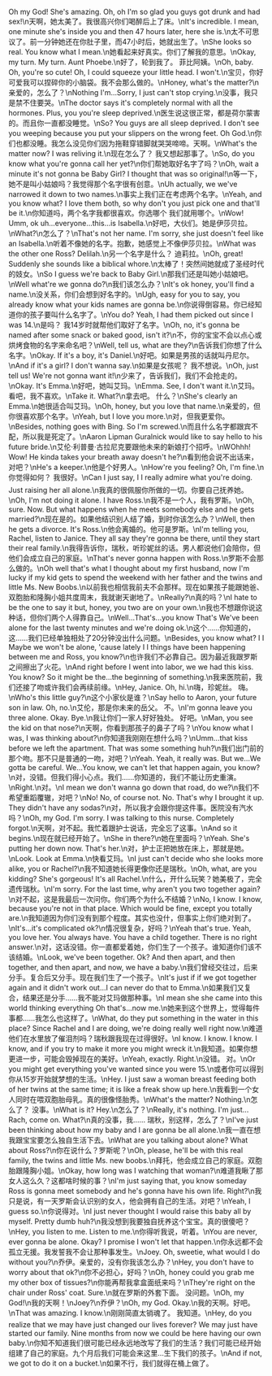 Oh my God! She's amazing. Oh, oh I'm so glad you guys got drunk and had sex!\n天啊，她太美了。我很高兴你们喝醉后上了床。\nIt's incredible. I mean, one minute she's inside you and then 47 hours later, here she is.\n太不可思议了。前一分钟她还在你肚子里，而47小时后，她就出生了。\nShe looks so real. You know what I mean.\n她看起来好真实。你们了解我的意思。\nOkay, my turn. My turn. Aunt Phoebe.\n好了，轮到我了。 菲比阿姨。\nOh, baby. Oh, you're so cute! Oh, I could squeeze your little head. I won't.\n宝贝，你好可爱我可以捏碎你的小脑袋。我不会那么做的。\nHoney, what's the matter?\n亲爱的，怎么了？\nNothing I'm...Sorry, I just can't stop crying.\n没事，我只是禁不住要哭。\nThe doctor says it's completely normal with all the hormones. Plus, you you're sleep deprived.\n医生说这很正常，都是荷尔蒙害的。而且你一直都没睡觉。\nSo? You guys are all sleep deprived. I don't see you weeping because you put your slippers on the wrong feet. Oh God.\n你们也都没睡。我怎么没见你们因为拖鞋穿错脚就哭哭啼啼。天啊。\nWhat's the matter now? I was reliving it.\n现在怎么了？ 我又想起那事了。\nSo, do you know what you're gonna call her yet?\n你们帮她取好名字了吗？\nOh, wait a minute it's not gonna be Baby Girl? I thought that was so original!\n等一下，她不是叫小姑娘吗？我觉得那个名字很有创意。\nUh actually, we we've narrowed it down to two names.\n事实上我们正在考虑两个名字。\nYeah, and you know what? I love them both, so why don't you just pick one and that'll be it.\n你知道吗，两个名字我都很喜欢。你选哪个 我们就用哪个。\nWow! Umm, ok uh...everyone...this...is Isabella.\n好吧，大伙们。她是伊莎贝拉。\nWhat?\n怎么了？\nThat's not her name. I'm sorry, she just doesn't feel like an Isabella.\n听着不像她的名字。抱歉，她感觉上不像伊莎贝拉。\nWhat was the other one Ross? Delilah.\n另一个名字是什么？ 迪莉拉。\nOh, great! Suddenly she sounds like a biblical whore.\n太棒了！突然间她就成了圣经时代的妓女。\nSo I guess we're back to Baby Girl.\n那我们还是叫她小姑娘吧。\nWell what're we gonna do?\n我们该怎么办？\nIt's ok honey, you'll find a name.\n没关系，你们会想到好名字的。\nUgh, easy for you to say, you already know what your kids names are gonna be.\n你说得倒容易。你已经知道你的孩子要叫什么名字了。\nYou do? Yeah, I had them picked out since I was 14.\n是吗？ 我14岁时就帮他们取好了名字。\nOh, no, it's gonna be named after some snack or baked good, isn't it?\n不，你的宝宝不会以点心或烘烤食物的名字来命名吧？\nWell, tell us, what are they?\n告诉我们你想了什么名字。\nOkay. If it's a boy, it's Daniel.\n好吧。如果是男孩的话就叫丹尼尔。\nAnd if it's a girl? I don't wanna say.\n如果是女孩呢？ 我不想说。\nOh, just tell us! We're not gonna want it!\n少来了，告诉我们，我们不会抢走的。\nOkay. It's Emma.\n好吧，她叫艾玛。\nEmma. See, I don't want it.\n艾玛。看吧，我不喜欢。\nTake it. What?\n拿去吧。 什么？\nShe's clearly an Emma.\n她很适合叫艾玛。\nOh, honey, but you love that name.\n亲爱的，但你很喜欢那个名字。\nYeah, but I love you more.\n对，但我更爱你。\nBesides, nothing goes with Bing. So I'm screwed.\n而且什么名字都跟宾不配，所以我是死定了。\nAaron Lipman Guralnick would like to say hello to his future bride.\n艾伦·利普曼·古拉尼克要跟他未来的新娘打个招呼。\nWOhhh! Wow! He kinda takes your breath away doesn't he?\n看到他会说不出话来，对吧？\nHe's a keeper.\n他是个好男人。\nHow're you feeling? Oh, I'm fine.\n你觉得如何？ 我很好。\nCan I just say, I I really admire what you're doing. Just raising her all alone.\n我真的很佩服你所做的一切。你要自己抚养她。\nOh, I'm not doing it alone. I have Ross.\n我不是一个人，我有罗斯。\nOh, sure. Now. But what happens when he meets somebody else and he gets married?\n现在是的。如果他结识别人结了婚，到时你该怎么办？\nWell, then he gets a divorce. It's Ross.\n他会离婚的。他可是罗斯。\nI'm telling you, Rachel, listen to Janice. They all say they're gonna be there, until they start their real family.\n我得告诉你，瑞秋，听珍妮丝的话。男人都说他们会陪你，但他们会成立自己的家庭。\nThat's never gonna happen with Ross.\n罗斯不会那么做的。\nOh well that's what I thought about my first husband, now I'm lucky if my kid gets to spend the weekend with her father and the twins and little Ms. New Boobs.\n以前我也相信我前夫不会那样。现在如果孩子能跟她爸、双胞胎和隆胸小姐共度周末，我就谢天谢地了。\nReally?\n真的吗？\nI hate to be the one to say it but, honey, you two are on your own.\n我也不想跟你说这种话，但你们两个人得靠自己。\nWell...That's...you know That's We've been alone for the last twenty minutes and we're doing ok.\n这个……你知道的，这……我们已经单独相处了20分钟没出什么问题。\nBesides, you know what? I I Maybe we won't be alone, 'cause lately I I things have been happening between me and Ross, you know?\n也许我们不必靠自己。因为最近我跟罗斯之间擦出了火花。\nAnd right before I went into labor, we we had this kiss. You know? So it might be the...the beginning of something.\n我来医院前，我们还接了吻或许我们会再续前缘。\nHey, Janice. Oh, hi.\n嗨，珍妮丝。 嗨。\nWho's this little guy?\n这个小家伙是谁？\nSay hello to Aaron, your future son in law. Oh, no.\n艾伦，那是你未来的岳父。 不。\nI'm gonna leave you three alone. Okay. Bye.\n我让你们一家人好好独处。 好吧。\nMan, you see the kid on that nose?\n天啊，你看到那孩子的鼻子了吗？\nYou know what I was, I was thinking about?\n你知道我刚刚在想什么吗？\nUmm...that kiss before we left the apartment. That was some something huh?\n我们出门前的那个吻。那不只是普通的一吻，对吧？\nYeah. Yeah, it really was. But we...We gotta be careful. We...You know, we can't let that happen again, you know?\n对，没错。但我们得小心点。我们……你知道的，我们不能让历史重演。\nRight.\n对。\nI mean we don't wanna go down that road, do we?\n我们不希望重蹈覆辙，对吧？\nNo! No, of course not. No. That's why I brought it up. They didn't have any sodas?\n对，所以我才会跟你提这件事。医院没有汽水吗？\nOh, my God. I'm sorry. I was talking to this nurse. Completely forgot.\n天啊，对不起。我忙着跟护士说话，完全忘了这事。\nAnd so it begins.\n现在就已经开始了。\nShe in there?\n她在里面吗？\nYeah. She's putting her down now. That's her.\n对，护士正把她放在床上，那就是她。\nLook. Look at Emma.\n快看艾玛。\nI just can't decide who she looks more alike, you or Rachel?\n我不知道她长得更像你还是瑞秋。\nOh, what, are you kidding? She's gorgeous! It's all Rachel.\n什么，开什么玩笑？她美极了，完全遗传瑞秋。\nI'm sorry. For the last time, why aren't you two together again?\n对不起，这是我最后一次问你。你们两个为什么不结婚？\nNo, I know. I know, because you're not in that place. Which would be fine, except you totally are.\n我知道因为你们没有到那个程度。其实也没什，但事实上你们绝对到了。\nIt's...it's complicated ok?\n情况很复杂，好吗？\nYeah that's true. Yeah, you love her. You always have. You have a child together. There is no right answer.\n对，这话没错。你一直都爱着她，你们生了一个孩子。谁知道你们该不该结婚。\nLook, we've been together. Ok? And then apart, and then together, and then apart, and now, we have a baby.\n我们曾经交往过，后来分手。复合后又分手。现在我们生了一个孩子。\nIt's just if if we got together again and it didn't work out...I can never do that to Emma.\n如果我们又复合，结果还是分手……我不能对艾玛做那种事。\nI mean she she came into this world thinking everything Oh that's...now me.\n她来到这个世界上，觉得每件事都……我怎么也这样了。\nWhat, do they put something in the water in this place? Since Rachel and I are doing, we're doing really well right now.\n难道他们在水里放了催泪剂吗？瑞秋跟我现在过得很好。\nI know. I know. I know. I know, and if you try to make it more you might wreck it.\n我知道。如果你想更进一步，可能会毁掉现在的美好。\nYeah, exactly. Right.\n没错。 对。\nOr you might get everything you've wanted since you were 15.\n或者你可以得到你从15岁开始就梦想的生活。\nHey. I just saw a woman breast feeding both of her twins at the same time; it is like a freak show up here.\n我看到一个女人同时在喂双胞胎母乳。真的很像怪胎秀。\nWhat's the matter? Nothing.\n怎么了？ 没事。\nWhat is it? Hey.\n怎么了？\nReally, it's nothing. I'm just... Rach, come on. What?\n真的没事，我…… 瑞秋，别这样，怎么了？\nI've just been thinking about how my baby and I are gonna be all alone.\n我一直在想我跟宝宝要怎么独自生活下去。\nWhat are you talking about alone? What about Ross?\n你在说什么？罗斯呢？\nOh, please, he'll be with this real family, the twins and little Ms. new boobs.\n拜托，他会成立自己的家庭。双胞胎跟隆胸小姐。\nOkay, how long was I watching that woman?\n难道我瞅了那女人这么久？这都啥时候的事？\nI'm just saying that, you know someday Ross is gonna meet somebody and he's gonna have his own life. Right?\n我只是说，有一天罗斯会认识别的女人，他会拥有自己的生活。对吧？\nYeah, I guess so.\n你说得对。\nI just never thought I would raise this baby all by myself. Pretty dumb huh?\n我没想到我要独自抚养这个宝宝。真的很傻吧？\nHey, you listen to me. Listen to me.\n你得听我说，听着。\nYou are never, ever gonna be alone. Okay? I promise I won't let that happen.\n你永远都不会孤立无援。我发誓我不会让那种事发生。\nJoey. Oh, sweetie, what would I do without you?\n乔伊。亲爱的，没有你我该怎么办？\nHey, you don't have to worry about that ok?\n你不必担心，好吗？\nOh, honey could you grab me my other box of tissues?\n你能再帮我拿盒面纸来吗？\nThey're right on the chair under Ross' coat. Sure.\n就在罗斯的外套下面。 没问题。\nOh, my God!\n我的天啊！\nJoey?\n乔伊？\nOh, my God. Okay.\n我的天啊。好吧。\nThat was amazing. I know.\n刚刚简直太销魂了。 我知道。\nHey, do you realize that we may have just changed our lives forever? We may just have started our family. Nine months from now we could be here having our own baby.\n你知不知道我们很可能已经永远地改写了我们的生活？我们可能已经开始组建了自己的家庭。九个月后我们可能会来这里...生下我们的孩子。\nAnd if not, we got to do it on a bucket.\n如果不行，我们就得在桶上做了。
